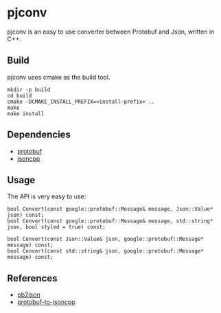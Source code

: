 # pjconv


pjconv is an easy to use converter between Protobuf and Json, written in C++.

## Build
pjconv uses cmake as the build tool.

```
mkdir -p build
cd build
cmake -DCMAKE_INSTALL_PREFIX=<install-prefix> ..
make
make install
```
## Dependencies
* [protobuf](http://code.google.com/p/protobuf/)
* [jsoncpp](http://jsoncpp.sourceforge.net/)


## Usage

The API is very easy to use:

```
bool Convert(const google::protobuf::Message& message, Json::Value* json) const;
bool Convert(const google::protobuf::Message& message, std::string* json, bool styled = true) const;

bool Convert(const Json::Value& json, google::protobuf::Message* message) const;
bool Convert(const std::string& json, google::protobuf::Message* message) const;

```
## References
* [pb2json](https://github.com/renenglish/pb2json)
* [protobuf-to-jsoncpp](https://code.google.com/p/protobuf-to-jsoncpp/)